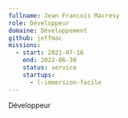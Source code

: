 ```yaml
---
fullname: Jean Francois Macresy
role: Développeur
domaine: Développement
github: jeffmac
missions:
  - start: 2021-07-16
    end: 2022-06-30
    status: service
    startups:
      - l-immersion-facile
---
```

Développeur